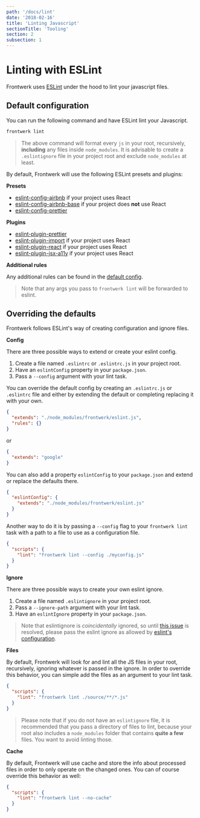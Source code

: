 ```yaml
---
path: '/docs/lint'
date: '2018-02-16'
title: 'Linting Javascript'
sectionTitle: 'Tooling'
section: 2
subsection: 1
---
```


# Linting with ESLint

Frontwerk uses [ESLint][eslint] under the hood to lint your javascript files.

## Default configuration

You can run the following command and have ESLint lint your Javascript.

```bash
frontwerk lint
```

> The above command will format every `js` in your root, recursively, **including** any files inside `node_modules`. It is advisable to create a `.eslintignore` file in your project root and exclude `node_modules` at least.

By default, Frontwerk will use the following ESLint presets and plugins:

**Presets**

* [eslint-config-airbnb][eslint-config-airbnb] if your project uses React
* [eslint-config-airbnb-base][eslint-config-airbnb-base] if your project does
  **not** use React
* [eslint-config-prettier][eslint-config-prettier]

**Plugins**

* [eslint-plugin-prettier][eslint-plugin-prettier]
* [eslint-plugin-import][eslint-plugin-import] if your project uses React
* [eslint-plugin-react][eslint-plugin-react] if your project uses React
* [eslint-plugin-jsx-a11y][eslint-plugin-jsx-a11y] if your project uses React

**Additional rules**

Any additional rules can be found in the
[default config](https://github.com/tricinel/frontwerk/blob/master/src/config/eslintrc.js).

> Note that any args you pass to `frontwerk lint` will be forwarded to eslint.

## Overriding the defaults

Frontwerk follows ESLint's way of creating configuration and ignore files.

**Config**

There are three possible ways to extend or create your eslint config.

1. Create a file named `.eslintrc` or `.eslintrc.js` in your project root.
2. Have an `eslintConfig` property in your `package.json`.
3. Pass a `--config` argument with your lint task.

You can override the default config by creating an `.eslintrc.js` or `.eslintrc` file and either by extending the default or completing replacing it with your own.

```json
{
  "extends": "./node_modules/frontwerk/eslint.js",
  "rules": {}
}
```

or

```json
{
  "extends": "google"
}
```

You can also add a property `eslintConfig` to your `package.json` and extend or replace the defaults there.

```json
{
  "eslintConfig": {
    "extends": "./node_modules/frontwerk/eslint.js"
  }
}
```

Another way to do it is by passing a `--config` flag to your `frontwerk lint` task with a path to a file to use as a configuration file.

```json
{
  "scripts": {
    "lint": "frontwerk lint --config ./myconfig.js"
  }
}
```

**Ignore**

There are three possible ways to create your own eslint ignore.

1. Create a file named `.eslintignore` in your project root.
2. Pass a `--ignore-path` argument with your lint task.
3. Have an `eslintIgnore` property in your `package.json`.

> Note that eslintignore is _coincidentally_ ignored, so until [this issue](https://github.com/eslint/eslint/issues/9227) is resolved, please pass the eslint ignore as allowed by [eslint's configuration](https://eslint.org/docs/user-guide/configuring).

**Files**

By default, Frontwerk will look for and lint all the JS files in your root, recursively, ignoring whatever is passed in the ignore. In order to override this behavior, you can simple add the files as an argument to your lint task.

```json
{
  "scripts": {
    "lint": "frontwerk lint ./source/**/*.js"
  }
}
```

> Please note that if you do not have an `eslintignore` file, it is recommended that you pass a directory of files to lint, because your root also includes a `node_modules` folder that contains **quite a few** files. You want to avoid linting those.

**Cache**

By default, Frontwerk will use cache and store the info about processed files in order to only operate on the changed ones. You can of course override this behavior as well:

```json
{
  "scripts": {
    "lint": "frontwerk lint --no-cache"
  }
}
```

[eslint]: https://eslint.org/
[eslint-config-airbnb]: https://www.npmjs.com/package/eslint-config-airbnb
[eslint-config-airbnb-base]: https://www.npmjs.com/package/eslint-config-airbnb-base
[eslint-config-prettier]: https://www.npmjs.com/package/eslint-config-prettier
[eslint-plugin-prettier]: https://www.npmjs.com/package/eslint-plugin-prettier
[eslint-plugin-import]: https://www.npmjs.com/package/eslint-plugin-import
[eslint-plugin-react]: https://www.npmjs.com/package/eslint-plugin-react
[eslint-plugin-jsx-a11y]: https://www.npmjs.com/package/eslint-plugin-jsx-a11y
